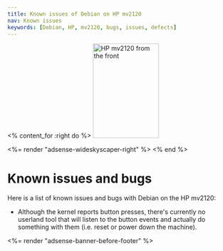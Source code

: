 ```yaml
---
title: Known issues of Debian on HP mv2120
nav: Known issues
keywords: [Debian, HP, mv2120, bugs, issues, defects]
---
```


<% content_for :right do %>
<img src = "../images/r_mv2120_front.jpg" class="border" alt="HP mv2120 from the front" width="148" height="212" />

<%= render "adsense-wideskyscaper-right" %>
<% end %>

<h1>Known issues and bugs</h1>

Here is a list of known issues and bugs with Debian on the HP mv2120:

<ul>

<li>Although the kernel reports button presses, there's currently no
userland tool that will listen to the button events and actually do
something with them (i.e. reset or power down the machine).</li>

</ul>

<div class="bbf">
<%= render "adsense-banner-before-footer" %>
</div>

